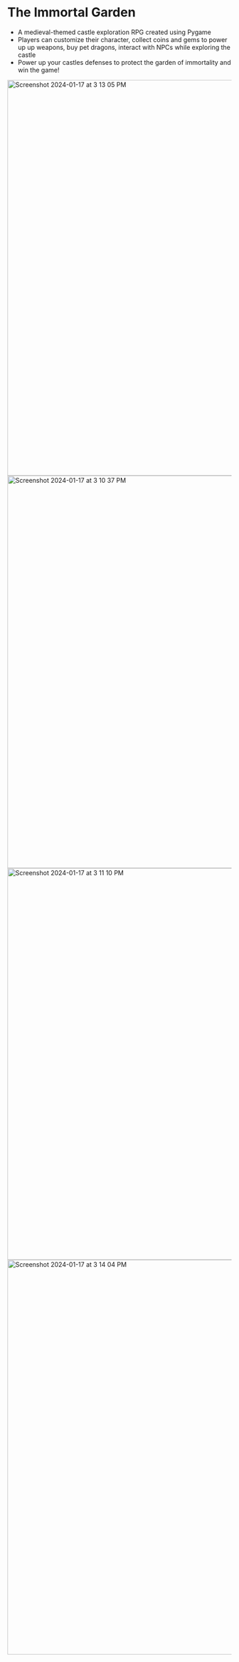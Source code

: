 # The Immortal Garden

- A medieval-themed castle exploration RPG created using Pygame
- Players can customize their character, collect coins and gems to power up up weapons, buy pet dragons, interact with NPCs while exploring the castle
- Power up your castles defenses to protect the garden of immortality and win the game!

<img width="889" alt="Screenshot 2024-01-17 at 3 13 05 PM" src="https://github.com/mhoffm32/TowerDefense-RPG/assets/113637769/161d487e-a34b-4c98-81df-bf3ad6ee0546">

<img width="882" alt="Screenshot 2024-01-17 at 3 10 37 PM" src="https://github.com/mhoffm32/TowerDefense-RPG/assets/113637769/232230c9-f1e8-4d9c-a69c-261ad11575cf">

<img width="880" alt="Screenshot 2024-01-17 at 3 11 10 PM" src="https://github.com/mhoffm32/TowerDefense-RPG/assets/113637769/a31bb2bd-d6e6-4623-9d95-734bdf75abb7">

<img width="887" alt="Screenshot 2024-01-17 at 3 14 04 PM" src="https://github.com/mhoffm32/TowerDefense-RPG/assets/113637769/82a1b2a7-0fef-4e98-ad28-026823e04586">





